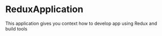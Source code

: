 # ReduxApplication

This application gives you context how to develop app using Redux and build tools